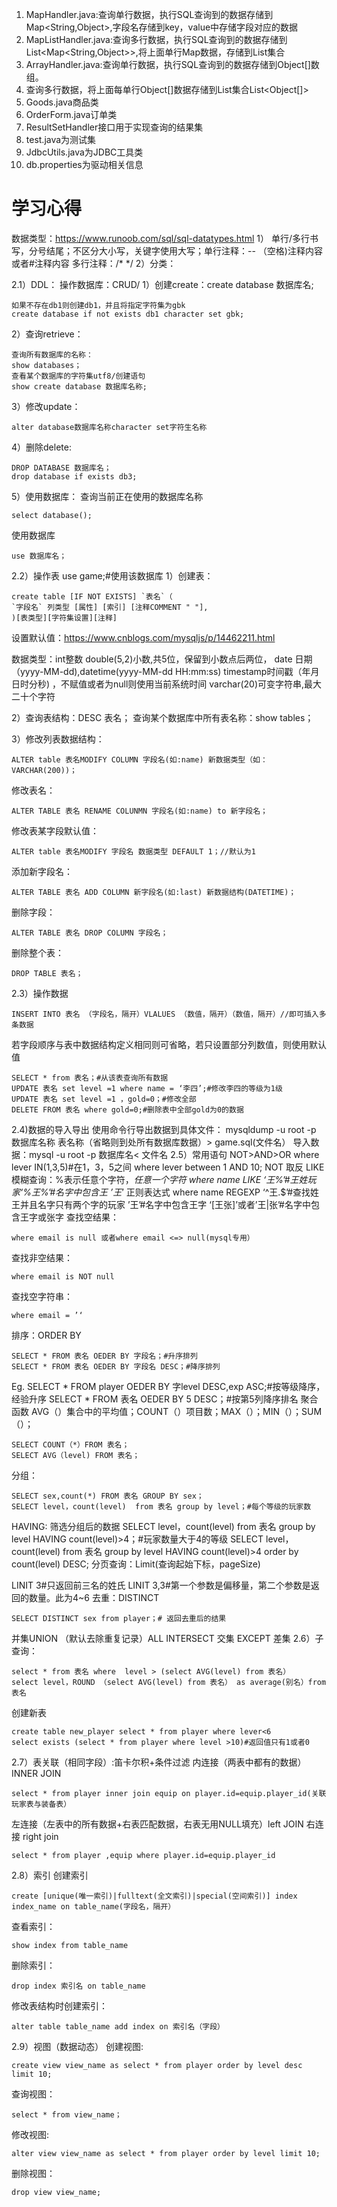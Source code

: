 1. MapHandler.java:查询单行数据，执行SQL查询到的数据存储到Map<String,Object>,字段名存储到key，value中存储字段对应的数据
2. MapListHandler.java:查询多行数据，执行SQL查询到的数据存储到List<Map<String,Object>>,将上面单行Map数据，存储到List集合
3. ArrayHandler.java:查询单行数据，执行SQL查询到的数据存储到Object[]数组。
4. 查询多行数据，将上面每单行Object[]数据存储到List集合List<Object[]>
5. Goods.java商品类
6. OrderForm.java订单类
7. ResultSetHandler接口用于实现查询的结果集
8. test.java为测试集
9. JdbcUtils.java为JDBC工具类
10. db.properties为驱动相关信息
# 学习心得

数据类型：https://www.runoob.com/sql/sql-datatypes.html
1） 单行/多行书写，分号结尾；不区分大小写，关键字使用大写；单行注释：-- （空格)注释内容或者#注释内容 多行注释：/* */
2）分类：

2.1）DDL：
操作数据库：CRUD/
1）创建create：create database 数据库名;

	如果不存在db1则创建db1，并且将指定字符集为gbk
	create database if not exists db1 character set gbk;

2）查询retrieve：

	查询所有数据库的名称：
	show databases；
	查看某个数据库的字符集utf8/创建语句
	show create database 数据库名称;

3）修改update：

	alter database数据库名称character set字符生名称
4）删除delete: 

	DROP DATABASE 数据库名；  
	drop database if exists db3;
5）使用数据库：
查询当前正在使用的数据库名称 

	select database();
使用数据库 

	use 数据库名；
2.2）操作表
use game;#使用该数据库
1）创建表：

	create table [IF NOT EXISTS] `表名`（
	`字段名` 列类型 [属性] [索引] [注释COMMENT " "],
	)[表类型][字符集设置][注释]

设置默认值：https://www.cnblogs.com/mysqljs/p/14462211.html

数据类型：int整数 double(5,2)小数,共5位，保留到小数点后两位，
date 日期（yyyy-MM-dd),datetime(yyyy-MM-dd HH:mm:ss)
timestamp时间戳（年月日时分秒) ，不赋值或者为null则使用当前系统时间
varchar(20)可变字符串,最大二十个字符

2）查询表结构：DESC 表名；
查询某个数据库中所有表名称：show tables；

3）修改列表数据结构：

	ALTER table 表名MODIFY COLUMN 字段名(如:name) 新数据类型（如：VARCHAR(200))；
修改表名：

	ALTER TABLE 表名 RENAME COLUNMN 字段名(如:name) to 新字段名；
修改表某字段默认值：

	ALTER table 表名MODIFY 字段名 数据类型 DEFAULT 1；//默认为1
添加新字段名：

	ALTER TABLE 表名 ADD COLUMN 新字段名(如:last) 新数据结构(DATETIME)；
删除字段：

	ALTER TABLE 表名 DROP COLUMN 字段名；
删除整个表：

	DROP TABLE 表名；
2.3）操作数据

	INSERT INTO 表名 （字段名，隔开）VLALUES （数值，隔开）（数值，隔开）//即可插入多条数据
若字段顺序与表中数据结构定义相同则可省略，若只设置部分列数值，则使用默认值

	SELECT * from 表名；#从该表查询所有数据
	UPDATE 表名 set level =1 where name = ‘李四’;#修改李四的等级为1级
	UPDATE 表名 set level =1 ，gold=0；#修改全部
	DELETE FROM 表名 where gold=0;#删除表中全部gold为0的数据
2.4)数据的导入导出
使用命令行导出数据到具体文件：
mysqldump -u root -p 数据库名称 表名称（省略则到处所有数据库数据）> game.sql(文件名）
导入数据：mysql -u root -p 数据库名< 文件名
2.5）常用语句
	NOT>AND>OR
	where lever IN(1,3,5)#在1，3，5之间
	where lever between 1 AND 10;
NOT 取反 LIKE 模糊查询：%表示任意个字符，_任意一个字符
	where name LIKE ‘王%’#王姓玩家‘%王%’#名字中包含王 ’王_’
正则表达式 
	where name REGEXP ‘^王.$’#查找姓王并且名字只有两个字的玩家
’王’#名字中包含王字
‘[王张]’或者’王|张’#名字中包含王字或张字
查找空结果：

	where email is null 或者where email <=> null(mysql专用）
查找非空结果：

	where email is NOT null
查找空字符串：

	where email = ’‘
排序：ORDER BY 

	SELECT * FROM 表名 OEDER BY 字段名；#升序排列
	SELECT * FROM 表名 OEDER BY 字段名 DESC；#降序排列
Eg. SELECT * FROM player OEDER BY 字level DESC,exp ASC;#按等级降序，经验升序
SELECT * FROM 表名 OEDER BY 5 DESC；#按第5列降序排名
聚合函数
AVG（）集合中的平均值；COUNT（）项目数；MAX（）；MIN（）；SUM（）；

	SELECT COUNT（*）FROM 表名；
	SELECT AVG（level) FROM 表名；
分组：

	SELECT sex,count(*) FROM 表名 GROUP BY sex；
	SELECT level，count(level)  from 表名 group by level；#每个等级的玩家数
HAVING: 筛选分组后的数据
	SELECT level，count(level)  from 表名 group by level HAVING count(level)>4；#玩家数量大于4的等级
	SELECT level，count(level)  from 表名 group by level HAVING count(level)>4 order by count(level) DESC;
分页查询：Limit(查询起始下标，pageSize)

LINIT 3#只返回前三名的姓氏
LINIT 3,3#第一个参数是偏移量，第二个参数是返回的数量。此为4~6
去重：DISTINCT

	SELECT DISTINCT sex from player；# 返回去重后的结果
并集UNION （默认去除重复记录）ALL
INTERSECT 交集
EXCEPT 差集
2.6）子查询：
	
	select * from 表名 where  level > (select AVG(level) from 表名）
	select level，ROUND （select AVG(level) from 表名） as average(别名）from 表名 
创建新表 

	create table new_player select * from player where lever<6
	select exists (select * from player where level >10)#返回值只有1或者0
2.7）表关联（相同字段）:笛卡尔积+条件过滤
内连接（两表中都有的数据）INNER JOIN

	select * from player inner join equip on player.id=equip.player_id(关联玩家表与装备表）
左连接（左表中的所有数据+右表匹配数据，右表无用NULL填充）left JOIN
右连接 right join

	select * from player ,equip where player.id=equip.player_id
2.8）索引
创建索引

	create [unique(唯一索引)|fulltext(全文索引)|special(空间索引)] index index_name on table_name(字段名，隔开）
查看索引：

	show index from table_name
删除索引：

	drop index 索引名 on table_name
修改表结构时创建索引：

	alter table table_name add index on 索引名（字段）
2.9）视图（数据动态）
创建视图:

	create view view_name as select * from player order by level desc limit 10;
查询视图：

	select * from view_name；
修改视图:

	alter view view_name as select * from player order by level limit 10;
删除视图：

	drop view view_name;
